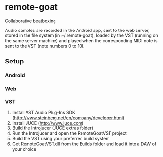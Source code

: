 remote-goat
===========

Collaborative beatboxing

Audio samples are recorded in the Android app, sent to the web server, stored in the file system (in ~/.remote-goat), loaded by the VST (running on the same server machine) and played when the corresponding MIDI note is sent to the VST (note numbers 0 to 10).

## Setup

### Android

### Web

### VST

1. Install VST Audio Plug-Ins SDK (http://www.steinberg.net/en/company/developer.html)
2. Install JUCE (http://www.juce.com)
3. Build the Introjucer (JUCE extras folder)
4. Run the Introjucer and open the RemoteGoatVST project
5. Build the VST using your preferred build system
6. Get RemoteGoatVST.dll from the Builds folder and load it into a DAW of your choice
